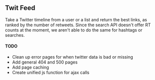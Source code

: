 ## Twit Feed ##

Take a Twitter timeline from a user or a list and return the best links, as ranked by the number of retweets. Since the search API doesn't offer RT counts at the moment, we aren't able to do the same for hashtags or searches.

#### TODO ####
*  Clean up error pages for when twitter data is bad or missing
*  Add general 404 and 500 pages
*  Add page caching
*  Create unified js function for ajax calls